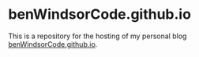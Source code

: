 # benWindsorCode.github.io

This is a repository for the hosting of my personal blog [benWindsorCode.github.io](benWindsorCode.github.io).
